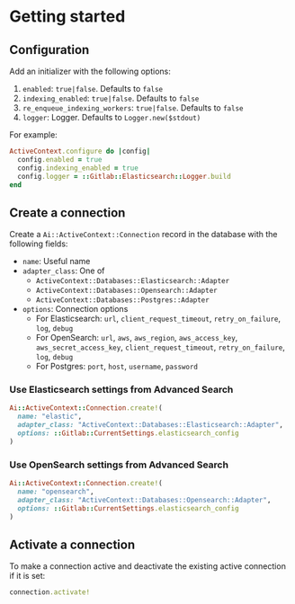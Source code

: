 # Getting started

## Configuration

Add an initializer with the following options:

1. `enabled`: `true|false`. Defaults to `false`
1. `indexing_enabled`: `true|false`. Defaults to `false`
1. `re_enqueue_indexing_workers`: `true|false`. Defaults to `false`
1. `logger`: Logger. Defaults to `Logger.new($stdout)`

For example:

```ruby
ActiveContext.configure do |config|
  config.enabled = true
  config.indexing_enabled = true
  config.logger = ::Gitlab::Elasticsearch::Logger.build
end
```

## Create a connection

Create a `Ai::ActiveContext::Connection` record in the database with the following fields:

- `name`: Useful name
- `adapter_class`: One of
  - `ActiveContext::Databases::Elasticsearch::Adapter`
  - `ActiveContext::Databases::Opensearch::Adapter`
  - `ActiveContext::Databases::Postgres::Adapter`
- `options`: Connection options
  - For Elasticsearch: `url`, `client_request_timeout`, `retry_on_failure`, `log`, `debug`
  - For OpenSearch: `url`, `aws`, `aws_region`, `aws_access_key`, `aws_secret_access_key`, `client_request_timeout`, `retry_on_failure`, `log`, `debug`
  - For Postgres: `port`, `host`, `username`, `password`

### Use Elasticsearch settings from Advanced Search

```ruby
Ai::ActiveContext::Connection.create!(
  name: "elastic",
  adapter_class: "ActiveContext::Databases::Elasticsearch::Adapter",
  options: ::Gitlab::CurrentSettings.elasticsearch_config
)
```

### Use OpenSearch settings from Advanced Search

```ruby
Ai::ActiveContext::Connection.create!(
  name: "opensearch",
  adapter_class: "ActiveContext::Databases::Opensearch::Adapter",
  options: ::Gitlab::CurrentSettings.elasticsearch_config
)
```

## Activate a connection

To make a connection active and deactivate the existing active connection if it is set:

```ruby
connection.activate!
```
